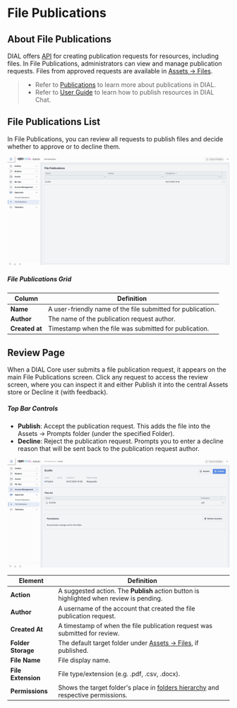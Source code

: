 # File Publications

## About File Publications

DIAL offers [API](https://dialx.ai/dial_api#tag/Publications/operation/createPublication) for creating publication requests for resources, including files. In File Publications, administrators can view and manage publication requests. Files from approved requests are available in [Assets → Files](/docs/tutorials/3.admin/assets-files.md).

> * Refer to [Publications](/docs/platform/7.collaboration-intro.md#publication) to learn more about publications in DIAL.
> * Refer to [User Guide](/docs/tutorials/0.user-guide.md#publications) to learn how to publish resources in DIAL Chat.

## File Publications List

In File Publications, you can review all requests to publish files and decide whether to approve or to decline them.

![](img/img_54.png)


##### File Publications Grid

| Column         | Definition                                                                                                                      |
|----------------|---------------------------------------------------------------------------------------------------------------------------------|
| **Name**       | A user-friendly name of the file submitted for publication.                                                                  |
| **Author**     | The name of the publication request author.                                                                               |
| **Created at** | Timestamp when the file was submitted for publication. |


## Review Page

When a DIAL Core user submits a file publication request, it appears on the main File Publications screen. Click any request to access the review screen, where you can inspect it and either Publish it into the central Assets store or Decline it (with feedback).

##### Top Bar Controls

* **Publish**: Accept the publication request. This adds the file into the Assets → Prompts folder (under the specified Folder).
* **Decline**: Reject the publication request. Prompts you to enter a decline reason that will be sent back to the publication request author.

![](img/img_55.png)


| Element            | Definition                                                                       |
|--------------------|----------------------------------------------------------------------------------|
| **Action**         | A suggested action. The **Publish** action button is highlighted when review is pending.        |
| **Author**         | A username of the account that created the file publication request.  |
| **Created At**     | A timestamp of when the file publication request was submitted for review.                             |
| **Folder Storage** | The default target folder under [Assets → Files](/docs/tutorials/3.admin/assets-files.md), if published.                     |
| **File Name**      | File display name.                                                               |
| **File Extension** | File type/extension (e.g. .pdf, .csv, .docx).                                    |
| **Permissions**    | Shows the target folder's place in [folders hierarchy](/docs/tutorials/3.admin/access-management-folders-storage.md) and respective permissions. |